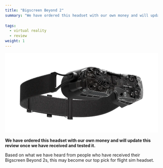 ```yaml
---
title: "Bigscreen Beyond 2"
summary: "We have ordered this headset with our own money and will update this review once we have received and tested it."

tags:
  - virtual reality
  - review
weight: 1
---
```


![](images/headset.webp)

**We have ordered this headset with our own money and will update this review once we have received and tested it.**

Based on what we have heard from people who have received their Bigscreen Beyond 2s, this may become our top pick for flight sim headset.
